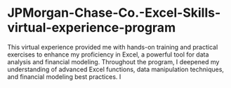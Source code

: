 # JPMorgan-Chase-Co.-Excel-Skills-virtual-experience-program
This virtual experience provided me with hands-on training and practical exercises to enhance my proficiency in Excel, a powerful tool for data analysis and financial modeling.  Throughout the program, I deepened my understanding of advanced Excel functions, data manipulation techniques, and financial modeling best practices. I
